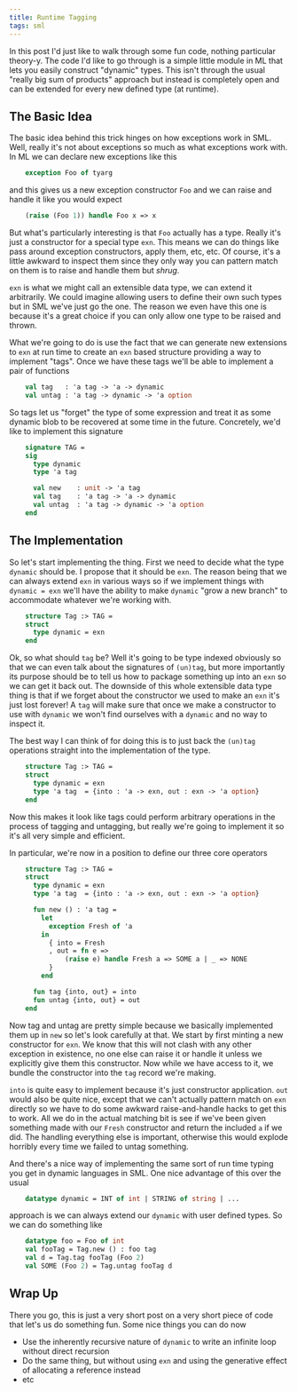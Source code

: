 ```yaml
---
title: Runtime Tagging
tags: sml
---
```


In this post I'd just like to walk through some fun code, nothing
particular theory-y. The code I'd like to go through is a simple
little module in ML that lets you easily construct "dynamic"
types. This isn't through the usual "really big sum of products"
approach but instead is completely open and can be extended for every
new defined type (at runtime).

## The Basic Idea

The basic idea behind this trick hinges on how exceptions work in
SML. Well, really it's not about exceptions so much as what exceptions
work with. In ML we can declare new exceptions like this

``` sml
    exception Foo of tyarg
```

and this gives us a new exception constructor `Foo` and we can raise
and handle it like you would expect


``` sml
    (raise (Foo 1)) handle Foo x => x
```

But what's particularly interesting is that `Foo` actually has a
type. Really it's just a constructor for a special type `exn`. This
means we can do things like pass around exception constructors, apply
them, etc, etc. Of course, it's a little awkward to inspect them since
they only way you can pattern match on them is to raise and handle
them but *shrug*.

`exn` is what we might call an extensible data type, we can extend it
arbitrarily. We could imagine allowing users to define their own such
types but in SML we've just go the one. The reason we even have this
one is because it's a great choice if you can only allow one type to
be raised and thrown.

What we're going to do is use the fact that we can generate new
extensions to `exn` at run time to create an `exn` based structure
providing a way to implement "tags". Once we have these tags we'll be
able to implement a pair of functions

``` sml
    val tag   : 'a tag -> 'a -> dynamic
    val untag : 'a tag -> dynamic -> 'a option
```

So tags let us "forget" the type of some expression and treat it as
some dynamic blob to be recovered at some time in the
future. Concretely, we'd like to implement this signature

``` sml
    signature TAG =
    sig
      type dynamic
      type 'a tag

      val new    : unit -> 'a tag
      val tag    : 'a tag -> 'a -> dynamic
      val untag  : 'a tag -> dynamic -> 'a option
    end
```

## The Implementation

So let's start implementing the thing. First we need to decide what
the type `dynamic` should be. I propose that it should be `exn`. The
reason being that we can always extend `exn` in various ways so if we
implement things with `dynamic = exn` we'll have the ability to make
`dynamic` "grow a new branch" to accommodate whatever we're working
with.

``` sml
    structure Tag :> TAG =
    struct
      type dynamic = exn
    end
```

Ok, so what should `tag` be? Well it's going to be type indexed
obviously so that we can even talk about the signatures of `(un)tag`,
but more importantly its purpose should be to tell us how to package
something up into an `exn` so we can get it back out. The downside of
this whole extensible data type thing is that if we forget about the
constructor we used to make an `exn` it's just lost forever! A `tag`
will make sure that once we make a constructor to use with `dynamic`
we won't find ourselves with a `dynamic` and no way to inspect it.

The best way I can think of for doing this is to just back the
`(un)tag` operations straight into the implementation of the type.

``` sml
    structure Tag :> TAG =
    struct
      type dynamic = exn
      type 'a tag  = {into : 'a -> exn, out : exn -> 'a option}
    end
```

Now this makes it look like tags could perform arbitrary operations in
the process of tagging and untagging, but really we're going to
implement it so it's all very simple and efficient.

In particular, we're now in a position to define our three core operators

``` sml
    structure Tag :> TAG =
    struct
      type dynamic = exn
      type 'a tag  = {into : 'a -> exn, out : exn -> 'a option}

      fun new () : 'a tag =
        let
          exception Fresh of 'a
        in
          { into = Fresh
          , out = fn e =>
              (raise e) handle Fresh a => SOME a | _ => NONE
          }
        end

      fun tag {into, out} = into
      fun untag {into, out} = out
    end
```

Now tag and untag are pretty simple because we basically implemented
them up in `new` so let's look carefully at that. We start by first
minting a new constructor for `exn`. We know that this will not clash
with any other exception in existence, no one else can raise it or
handle it unless we explicitly give them this constructor. Now while
we have access to it, we bundle the constructor into the `tag` record
we're making.

`into` is quite easy to implement because it's just constructor
application. `out` would also be quite nice, except that we can't
actually pattern match on `exn` directly so we have to do some awkward
raise-and-handle hacks to get this to work. All we do in the actual
matching bit is see if we've been given something made with our
`Fresh` constructor and return the included `a` if we did. The
handling everything else is important, otherwise this would explode
horribly every time we failed to untag something.

And there's a nice way of implementing the same sort of run time
typing you get in dynamic languages in SML. One nice advantage of this
over the usual

``` sml
    datatype dynamic = INT of int | STRING of string | ...
```

approach is we can always extend our `dynamic` with user defined
types. So we can do something like

``` sml
    datatype foo = Foo of int
    val fooTag = Tag.new () : foo tag
    val d = Tag.tag fooTag (Foo 2)
    val SOME (Foo 2) = Tag.untag fooTag d
```

## Wrap Up

There you go, this is just a very short post on a very short piece of
code that let's us do something fun. Some nice things you can do now

 - Use the inherently recursive nature of `dynamic` to write an
   infinite loop without direct recursion
 - Do the same thing, but without using `exn` and using the generative
   effect of allocating a reference instead
 - etc

